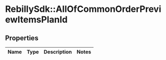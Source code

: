# RebillySdk::AllOfCommonOrderPreviewItemsPlanId

## Properties
Name | Type | Description | Notes
------------ | ------------- | ------------- | -------------

